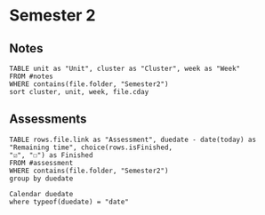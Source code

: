 # Semester 2
## Notes
```dataview
TABLE unit as "Unit", cluster as "Cluster", week as "Week"
FROM #notes 
WHERE contains(file.folder, "Semester2")
sort cluster, unit, week, file.cday
```
## **Assessments**
```dataview
TABLE rows.file.link as "Assessment", duedate - date(today) as "Remaining time", choice(rows.isFinished,
"☑", "☐") as Finished
FROM #assessment  
WHERE contains(file.folder, "Semester2")
group by duedate
```

```dataview
Calendar duedate
where typeof(duedate) = "date"
```
